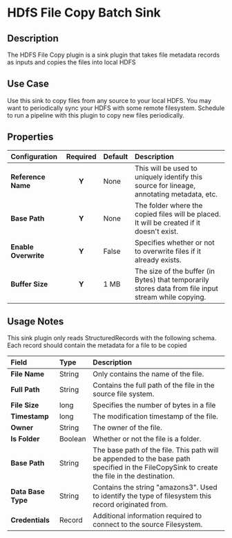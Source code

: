 # HDfS File Copy Batch Sink

Description
-----------
The HDFS File Copy plugin is a sink plugin that takes file metadata records as inputs and copies the files into local HDFS


Use Case
--------
Use this sink to copy files from any source to your local HDFS.
You may want to periodically sync your HDFS with some remote filesystem. Schedule to run a pipeline with this plugin to copy new files periodically.


Properties
----------
| Configuration          | Required | Default   | Description                                                                                            |
| :--------------------- | :------: | :------   | :----------------------------------------------------------------------------------------------------- |
| **Reference Name**     |  **Y**   | None      | This will be used to uniquely identify this source for lineage, annotating metadata, etc.              |
| **Base Path**          |  **Y**   | None      | The folder where the copied files will be placed. It will be created if it doesn't exist.              |
| **Enable Overwrite**   |  **Y**   | False     | Specifies whether or not to overwrite files if it already exists.                                      |
| **Buffer Size**        |  **Y**   | 1 MB      | The size of the buffer (in Bytes) that temporarily stores data from file input stream while copying.   |

Usage Notes
-----------
This sink plugin only reads StructuredRecords with the following schema. Each record should contain the metadata for a file to be copied

| Field                  | Type   | Description                                                                                                                                    |
| :--------------------- | :----- | :-------------------------                                                                                                                     |
| **File Name**          | String | Only contains the name of the file.                                                                                                            |
| **Full Path**          | String | Contains the full path of the file in the source file system.                                                                                  |
| **File Size**          | long   | Specifies the number of bytes in a file                                                                                                        |
| **Timestamp**          | long   | The modification timestamp of the file.                                                                                                        |
| **Owner**              | String | The owner of the file.                                                                                                                         |
| **Is Folder**          | Boolean| Whether or not the file is a folder.                                                                                                           |
| **Base Path**          | String | The base path of the file. This path will be appended to the base path specified in the FileCopySink to create the file in the destination.    |
| **Data Base Type**     | String | Contains the string "amazons3". Used to identify the type of filesystem this record originated from.                                           |
| **Credentials**        | Record | Additional information required to connect to the source Filesystem.                                                                           |
